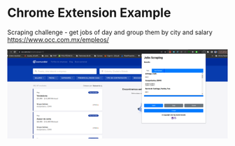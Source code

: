 # Chrome Extension Example 

Scraping challenge - get jobs of day and group them by city and salary
https://www.occ.com.mx/empleos/

![Image text](https://github.com/dpdorado/reto-mayor/blob/main/screnshoots/Captura%20desde%202023-05-09%2013-44-55.png)
